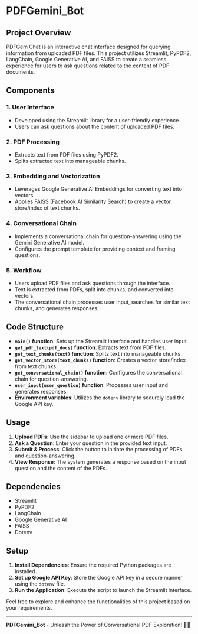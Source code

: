 # PDFGemini_Bot

## Project Overview

PDFGem Chat is an interactive chat interface designed for querying information from uploaded PDF files. This project utilizes Streamlit, PyPDF2, LangChain, Google Generative AI, and FAISS to create a seamless experience for users to ask questions related to the content of PDF documents.

## Components

### 1. User Interface

- Developed using the Streamlit library for a user-friendly experience.
- Users can ask questions about the content of uploaded PDF files.

### 2. PDF Processing

- Extracts text from PDF files using PyPDF2.
- Splits extracted text into manageable chunks.

### 3. Embedding and Vectorization

- Leverages Google Generative AI Embeddings for converting text into vectors.
- Applies FAISS (Facebook AI Similarity Search) to create a vector store/index of text chunks.

### 4. Conversational Chain

- Implements a conversational chain for question-answering using the Gemini Generative AI model.
- Configures the prompt template for providing context and framing questions.

### 5. Workflow

- Users upload PDF files and ask questions through the interface.
- Text is extracted from PDFs, split into chunks, and converted into vectors.
- The conversational chain processes user input, searches for similar text chunks, and generates responses.

## Code Structure

- **`main()` function**: Sets up the Streamlit interface and handles user input.
- **`get_pdf_text(pdf_docs)` function**: Extracts text from PDF files.
- **`get_text_chunks(text)` function**: Splits text into manageable chunks.
- **`get_vector_store(text_chunks)` function**: Creates a vector store/index from text chunks.
- **`get_conversational_chain()` function**: Configures the conversational chain for question-answering.
- **`user_input(user_question)` function**: Processes user input and generates responses.
- **Environment variables**: Utilizes the `dotenv` library to securely load the Google API key.

## Usage

1. **Upload PDFs**: Use the sidebar to upload one or more PDF files.
2. **Ask a Question**: Enter your question in the provided text input.
3. **Submit & Process**: Click the button to initiate the processing of PDFs and question-answering.
4. **View Response**: The system generates a response based on the input question and the content of the PDFs.

## Dependencies

- Streamlit
- PyPDF2
- LangChain
- Google Generative AI
- FAISS
- Dotenv

## Setup

1. **Install Dependencies**: Ensure the required Python packages are installed.
2. **Set up Google API Key**: Store the Google API key in a secure manner using the `dotenv` file.
3. **Run the Application**: Execute the script to launch the Streamlit interface.

Feel free to explore and enhance the functionalities of this project based on your requirements.

---

**PDFGemini_Bot** - Unleash the Power of Conversational PDF Exploration! 💬✨
